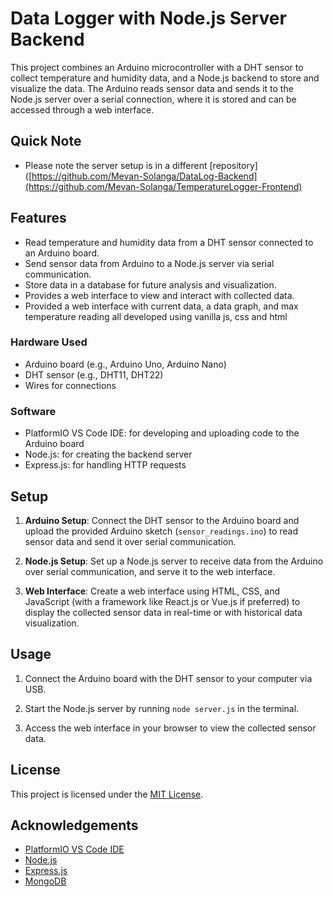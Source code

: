 # Data Logger with Node.js Server Backend

This project combines an Arduino microcontroller with a DHT sensor to collect temperature and humidity data, and a Node.js backend to store and visualize the data. The Arduino reads sensor data and sends it to the Node.js server over a serial connection, where it is stored and can be accessed through a web interface.

## Quick Note

- Please note the server setup is in a different [repository]([https://github.com/Mevan-Solanga/DataLog-Backend](https://github.com/Mevan-Solanga/TemperatureLogger-Frontend)

## Features

- Read temperature and humidity data from a DHT sensor connected to an Arduino board.
- Send sensor data from Arduino to a Node.js server via serial communication.
- Store data in a database for future analysis and visualization.
- Provides a web interface to view and interact with collected data.
- Provided a web interface with current data, a data graph, and max temperature reading all developed using vanilla js, css and html

### Hardware Used

- Arduino board (e.g., Arduino Uno, Arduino Nano)
- DHT sensor (e.g., DHT11, DHT22)
- Wires for connections

### Software

- PlatformIO VS Code IDE: for developing and uploading code to the Arduino board
- Node.js: for creating the backend server
- Express.js: for handling HTTP requests

## Setup

1. **Arduino Setup**: Connect the DHT sensor to the Arduino board and upload the provided Arduino sketch (`sensor_readings.ino`) to read sensor data and send it over serial communication.

2. **Node.js Setup**: Set up a Node.js server to receive data from the Arduino over serial communication, and serve it to the web interface.

3. **Web Interface**: Create a web interface using HTML, CSS, and JavaScript (with a framework like React.js or Vue.js if preferred) to display the collected sensor data in real-time or with historical data visualization.

## Usage

1. Connect the Arduino board with the DHT sensor to your computer via USB.

2. Start the Node.js server by running `node server.js` in the terminal.

3. Access the web interface in your browser to view the collected sensor data.

## License

This project is licensed under the [MIT License](LICENSE).

## Acknowledgements

- [PlatformIO VS Code IDE](https://platformio.org/platformio-ide)
- [Node.js](https://nodejs.org/)
- [Express.js](https://expressjs.com/)
- [MongoDB](https://www.mongodb.com/)

